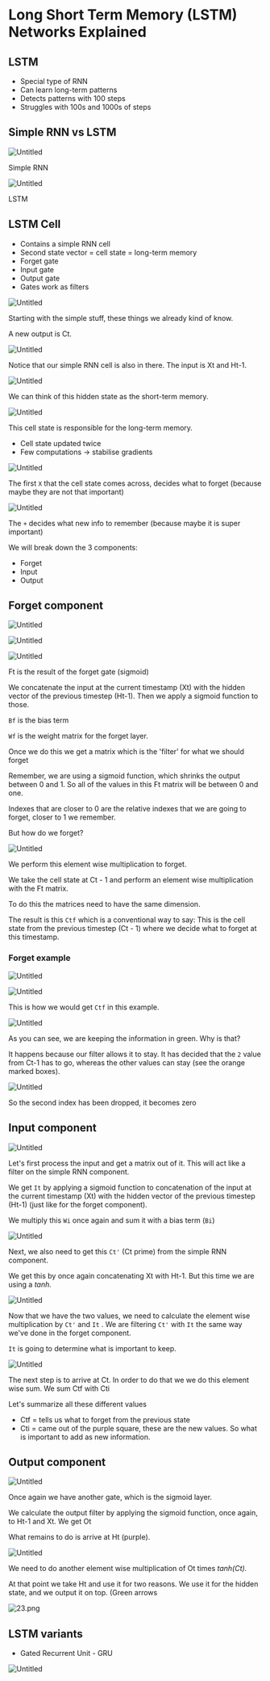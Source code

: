 # Long Short Term Memory (LSTM) Networks Explained

## LSTM

- Special type of RNN
- Can learn long-term patterns
- Detects patterns with 100 steps
- Struggles with 100s and 1000s of steps

## Simple RNN vs LSTM

![Untitled](0.png)

Simple RNN

![Untitled](1.png)

LSTM

## LSTM Cell

- Contains a simple RNN cell
- Second state vector = cell state = long-term memory
- Forget gate
- Input gate
- Output gate
- Gates work as filters

![Untitled](2.png)

Starting with the simple stuff, these things we already kind of know.

A new output is Ct.

![Untitled](3.png)

Notice that our simple RNN cell is also in there. The input is Xt and Ht-1.

![Untitled](4.png)

We can think of this hidden state as the short-term memory.

![Untitled](5.png)

This cell state is responsible for the long-term memory.

- Cell state updated twice
- Few computations → stabilise gradients

![Untitled](6.png)

The first `X` that the cell state comes across, decides what to forget (because maybe they are not that important)

![Untitled](7.png)

The `+` decides what new info to remember (because maybe it is super important)

We will break down the 3 components:

- Forget
- Input
- Output

## Forget component

![Untitled](8.png)

![Untitled](9.png)

![Untitled](10.png)

Ft is the result of the forget gate (sigmoid)

We concatenate the input at the current timestamp (Xt) with the hidden vector of the previous timestep (Ht-1). Then we apply a sigmoid function to those. 

`Bf` is the bias term

`Wf` is the weight matrix for the forget layer.

Once we do this we get a matrix which is the 'filter' for what we should forget

Remember, we are using a sigmoid function, which shrinks the output between 0 and 1. So all of the values in this Ft matrix will be between 0 and one.

Indexes that are closer to 0 are the relative indexes that we are going to forget, closer to 1 we remember.

But how do we forget?

![Untitled](11.png)

We perform this element wise multiplication to forget. 

We take the cell state at Ct - 1 and perform an element wise multiplication with the Ft matrix.

To do this the matrices need to have the same dimension. 

The result is this `Ctf` which is a conventional way to say: This is the cell state from the previous timestep (Ct - 1) where we decide what to forget at this timestamp.

### Forget example

![Untitled](12.png)

![Untitled](13.png)

 This is how we would get `Ctf` in this example.

![Untitled](14.png)

As you can see, we are keeping the information in green. Why is that?

It happens because our filter allows it to stay. It has decided that the `2` value from Ct-1 has to go, whereas the other values can stay (see the orange marked boxes).

![Untitled](15.png)

So the second index has been dropped, it becomes zero

## Input component

![Untitled](16.png)

Let's first process the input and get a matrix out of it. This will act like a filter on the simple RNN component.

We get `It` by applying a sigmoid function to concatenation of the input at the current timestamp (Xt) with the hidden vector of the previous timestep (Ht-1) (just like for the forget component).

We multiply this `Wi` once again and sum it with a bias term (`Bi`)

![Untitled](17.png)

Next, we also need to get this `Ct'` (Ct prime) from the simple RNN component.

We get this by once again concatenating Xt with Ht-1.  But this time we are using a *tanh.*

![Untitled](18.png)

Now that we have the two values, we need to calculate the element wise multiplication by `Ct'` and `It` . We are filtering `Ct'` with `It` the same way we've done in the forget component.

`It` is going to determine what is important to keep. 

![Untitled](19.png)

The next step is to arrive at Ct. In order to do that we we do this element wise sum. We sum Ctf with Cti

Let's summarize all these different values

- Ctf = tells us what to forget from the previous state
- Cti = came out of the purple square, these are the new values. So what is important to add as new information.

## Output component

![Untitled](20.png)

Once again we have another gate, which is the sigmoid layer.

We calculate the output filter by applying the sigmoid function, once again, to Ht-1 and Xt. We get Ot

What remains to do is arrive at Ht (purple).

![Untitled](21.png)

We need to do another element wise multiplication of Ot times *tanh(Ct).*

At that point we take Ht and use it for two reasons. We use it for the hidden state, and we output it on top. (Green arrows

![23.png](23.png)

## LSTM variants

- Gated Recurrent Unit - GRU

![Untitled](22.png)